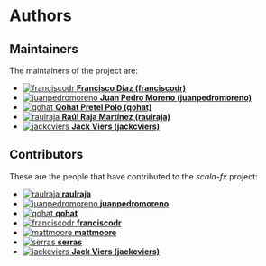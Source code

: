 # Authors

## Maintainers

The maintainers of the project are:

- [![franciscodr](https://avatars.githubusercontent.com/u/1200151?v=4&s=20) **Francisco Diaz (franciscodr)**](https://github.com/franciscodr)
- [![juanpedromoreno](https://avatars.githubusercontent.com/u/4879373?v=4&s=20) **Juan Pedro Moreno (juanpedromoreno)**](https://github.com/juanpedromoreno)
- [![qohat](https://avatars.githubusercontent.com/u/15187322?v=4&s=20) **Qohat Pretel Polo (qohat)**](https://github.com/qohat)
- [![raulraja](https://avatars.githubusercontent.com/u/456796?v=4&s=20) **Raúl Raja Martínez (raulraja)**](https://github.com/raulraja)
- [![jackcviers](https://avatars.githubusercontent.com/u/660372?s=96&v=4) **Jack Viers (jackcviers)**](https://github.com/jackcviers)

## Contributors

These are the people that have contributed to the _scala-fx_ project:

- [![raulraja](https://avatars.githubusercontent.com/u/456796?v=4&s=20) **raulraja**](https://github.com/raulraja)
- [![juanpedromoreno](https://avatars.githubusercontent.com/u/4879373?v=4&s=20) **juanpedromoreno**](https://github.com/juanpedromoreno)
- [![qohat](https://avatars.githubusercontent.com/u/15187322?v=4&s=20) **qohat**](https://github.com/qohat)
- [![franciscodr](https://avatars.githubusercontent.com/u/1200151?v=4&s=20) **franciscodr**](https://github.com/franciscodr)
- [![mattmoore](https://avatars.githubusercontent.com/u/3020667?v=4&s=20) **mattmoore**](https://github.com/mattmoore)
- [![serras](https://avatars.githubusercontent.com/u/309334?v=4&s=20) **serras**](https://github.com/serras)
- [![jackcviers](https://avatars.githubusercontent.com/u/660372?s=96&v=4) **Jack Viers (jackcviers)**](https://github.com/jackcviers)

